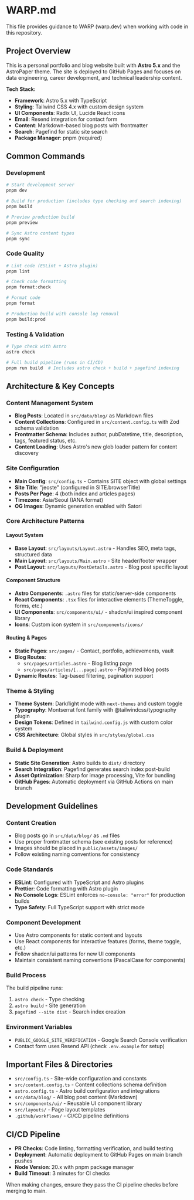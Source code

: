 # WARP.md

This file provides guidance to WARP (warp.dev) when working with code in this repository.

## Project Overview

This is a personal portfolio and blog website built with **Astro 5.x** and the AstroPaper theme. The site is deployed to GitHub Pages and focuses on data engineering, career development, and technical leadership content.

**Tech Stack:**
- **Framework**: Astro 5.x with TypeScript
- **Styling**: Tailwind CSS 4.x with custom design system  
- **UI Components**: Radix UI, Lucide React icons
- **Email**: Resend integration for contact form
- **Content**: Markdown-based blog posts with frontmatter
- **Search**: Pagefind for static site search
- **Package Manager**: pnpm (required)

## Common Commands

### Development
```bash
# Start development server
pnpm dev

# Build for production (includes type checking and search indexing)
pnpm build

# Preview production build
pnpm preview

# Sync Astro content types
pnpm sync
```

### Code Quality
```bash
# Lint code (ESLint + Astro plugin)
pnpm lint

# Check code formatting
pnpm format:check

# Format code
pnpm format

# Production build with console log removal
pnpm build:prod
```

### Testing & Validation
```bash
# Type check with Astro
astro check

# Full build pipeline (runs in CI/CD)
pnpm run build  # Includes astro check + build + pagefind indexing
```

## Architecture & Key Concepts

### Content Management System
- **Blog Posts**: Located in `src/data/blog/` as Markdown files
- **Content Collections**: Configured in `src/content.config.ts` with Zod schema validation
- **Frontmatter Schema**: Includes author, pubDatetime, title, description, tags, featured status, etc.
- **Content Loading**: Uses Astro's new glob loader pattern for content discovery

### Site Configuration
- **Main Config**: `src/config.ts` - Contains SITE object with global settings
- **Site Title**: "jeoste" (configured in SITE.browserTitle)
- **Posts Per Page**: 4 (both index and articles pages)
- **Timezone**: Asia/Seoul (IANA format)
- **OG Images**: Dynamic generation enabled with Satori

### Core Architecture Patterns

#### Layout System
- **Base Layout**: `src/layouts/Layout.astro` - Handles SEO, meta tags, structured data
- **Main Layout**: `src/layouts/Main.astro` - Site header/footer wrapper
- **Post Layout**: `src/layouts/PostDetails.astro` - Blog post specific layout

#### Component Structure
- **Astro Components**: `.astro` files for static/server-side components
- **React Components**: `.tsx` files for interactive elements (ThemeToggle, forms, etc.)
- **UI Components**: `src/components/ui/` - shadcn/ui inspired component library
- **Icons**: Custom icon system in `src/components/icons/`

#### Routing & Pages
- **Static Pages**: `src/pages/` - Contact, portfolio, achievements, vault
- **Blog Routes**: 
  - `src/pages/articles.astro` - Blog listing page
  - `src/pages/articles/[...page].astro` - Paginated blog posts
- **Dynamic Routes**: Tag-based filtering, pagination support

### Theme & Styling
- **Theme System**: Dark/light mode with `next-themes` and custom toggle
- **Typography**: Montserrat font family with @tailwindcss/typography plugin
- **Design Tokens**: Defined in `tailwind.config.js` with custom color system
- **CSS Architecture**: Global styles in `src/styles/global.css`

### Build & Deployment
- **Static Site Generation**: Astro builds to `dist/` directory
- **Search Integration**: Pagefind generates search index post-build
- **Asset Optimization**: Sharp for image processing, Vite for bundling
- **GitHub Pages**: Automatic deployment via GitHub Actions on main branch

## Development Guidelines

### Content Creation
- Blog posts go in `src/data/blog/` as `.md` files
- Use proper frontmatter schema (see existing posts for reference)  
- Images should be placed in `public/assets/images/`
- Follow existing naming conventions for consistency

### Code Standards
- **ESLint**: Configured with TypeScript and Astro plugins
- **Prettier**: Code formatting with Astro plugin
- **No Console Logs**: ESLint enforces `no-console: "error"` for production builds
- **Type Safety**: Full TypeScript support with strict mode

### Component Development
- Use Astro components for static content and layouts
- Use React components for interactive features (forms, theme toggle, etc.)
- Follow shadcn/ui patterns for new UI components
- Maintain consistent naming conventions (PascalCase for components)

### Build Process
The build pipeline runs:
1. `astro check` - Type checking
2. `astro build` - Site generation  
3. `pagefind --site dist` - Search index creation

### Environment Variables
- `PUBLIC_GOOGLE_SITE_VERIFICATION` - Google Search Console verification
- Contact form uses Resend API (check `.env.example` for setup)

## Important Files & Directories

- `src/config.ts` - Site-wide configuration and constants
- `src/content.config.ts` - Content collections schema definition
- `astro.config.ts` - Astro build configuration and integrations
- `src/data/blog/` - All blog post content (Markdown)
- `src/components/ui/` - Reusable UI component library
- `src/layouts/` - Page layout templates
- `.github/workflows/` - CI/CD pipeline definitions

## CI/CD Pipeline

- **PR Checks**: Code linting, formatting verification, and build testing
- **Deployment**: Automatic deployment to GitHub Pages on main branch pushes
- **Node Version**: 20.x with pnpm package manager
- **Build Timeout**: 3 minutes for CI checks

When making changes, ensure they pass the CI pipeline checks before merging to main.
